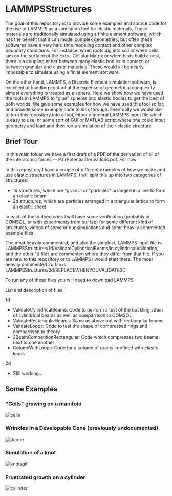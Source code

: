 # LAMMPSStructures

The goal of this repository is to provide some examples and source code for the use of LAMMPS as a simulation tool for elastic materials. These materials are traditionally simulated using a finite element software, which has the benefit that it can model complex geometries, but often these softwares have a very hard time modeling contact and other complex boundary conditions. For instance, when roots dig into soil or when cells jam on the surface of the Extra-Cellular Matrix or when birds build a nest, there is a coupling either between many elastic bodies in contact, or between granular and elastic materials. These would all be nearly impossible to simulate using a finite element software.

On the other hand, LAMMPS, a Discrete Element simulation software, is excellent at handling contact at the expense of geometrical complexity -- almost everything is treated as a sphere. Here we show how we have used the tools in LAMMPS to "glue" spheres into elastic bodies to get the best of both worlds. We give some examples for how we have used this tool so far, and provide some example code to look through. Eventually we would like to turn this repository into a tool, either a general LAMMPS input file which is easy to use, or some sort of GUI or MATLAB script where one could input geometry and load and then run a simulation of their elastic structure

## Brief Tour

In this main folder we have a first draft of a PDF of the derivation of all of the interatomic forces -- PairPotentialDerivations.pdf. For now 

In this repository I have a couple of different examples of how we make and use elastic structures in LAMMPS. I will split this up into two categories of structures:

 - 1d structures, which are "grains" or "particles" arranged in a line to form an elastic beam
 - 2d structures, which are particles arranged in a triangular lattice to form an elastic sheet

In each of these directories I will have some verification (probably in COMSOL, or with experiments from our lab) for some different kind of structures, videos of some of our simulations and some heavily commented example files. 

The most heavily commented, and also the simplest, LAMMPS input file is LAMMPSStructures/1d/ValidateCylindricalBeams/in.cylindricalValidation, and the other 1d files are commented where they differ from that file. If you are new to this repository or to LAMMPS I would start there. The most heavily commented 2d file is LAMMPSStructures/2d/REPLACEWHENYOUVALIDATE2D.

 To run any of these files you will need to download LAMMPS

List and description of files: 

1d
 -  ValidateCylindricalBeams: Code to perform a test of the buckling strain of cylindrical beams as well as comparrison to COMSOL
 -  ValidateRectangularBeams: Same as above but with rectangular beams
 -  ValidateLoops: Code to test the shape of compressed rings and comparrison to theory
 -  2BeamCompetitionRectangular: Code which compresses two beams next to one another
 -  ColumnWithLoops: Code for a column of grains confined with elastic loops

2d
 - Still working... 


## Some Examples

### "Cells" growing on a manifold

![cells](https://user-images.githubusercontent.com/43476955/137187691-48a16b9c-6b9f-458d-8da6-ab99c0110dac.gif)

### Wrinkles in a Developable Cone (previously undocumented)

![dcone](https://user-images.githubusercontent.com/43476955/137188365-9ddbedf4-f91a-4d99-8040-812077e63f5d.gif)

### Simulation of a knot 

![knotsgif](https://user-images.githubusercontent.com/43476955/137184828-72b2bb9d-7260-4df2-89c1-94fa9e60d076.gif)

### Frustrated growth on a cylinder

![cylinder](https://user-images.githubusercontent.com/43476955/137187100-2c82dc44-7658-4ccd-803e-c660a4c724d9.gif)

